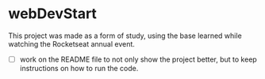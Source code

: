 # webDevStart

This project was made as a form of study, using the base learned while watching the Rocketseat annual event.

- [ ] work on the README file to not only show the project better, but to keep instructions on how to run the code.
